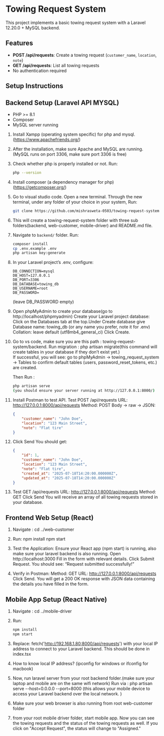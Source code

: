 # Towing Request System

This project implements a basic towing request system with a Laravel 12.20.0 +  MySQL backend.

## Features

- **POST /api/requests**: Create a towing request (`customer_name`, `location`, `note`)
- **GET /api/requests**: List all towing requests
- No authentication required

## Setup Instructions

## Backend Setup (Laravel API MYSQL)

- PHP >= 8.1
- Composer
- MySQL server running

1. Install Xampp (operating system specific) for php and mysql. (https://www.apachefriends.org/)
2. After the installation, make sure Apache and MySQL are running.(MySQL runs on port 3306, make sure port 3306 is free)
3. Check whether php is properly installed or not. Run:
    ```bash
    php --version
4. Install composer (a dependency manager for php) (https://getcomposer.org/)
5. Go to visual studio code. Open a new terminal. Through the new terminal, under any folder of your choice in your system, 
    Run:
    ```bash
    git clone https://github.com/mishrasweta-0503/towing-request-system.git
6. This will create a towing-request-system folder with three sub folders(backend, web-customer, mobile-driver) and README.md file.
7. Navigate to `backend/` folder. Run:

    ```bash
    composer install
    cp .env.example .env
    php artisan key:generate

8. In your Laravel project’s .env, configure:
    ```env
    DB_CONNECTION=mysql
    DB_HOST=127.0.0.1
    DB_PORT=3306
    DB_DATABASE=towing_db
    DB_USERNAME=root
    DB_PASSWORD=
    ```
    (leave DB_PASSWORD empty)


9. Open phpMyAdmin to create your database(go to http://localhost/phpmyadmin)
    Create your Laravel project database: Click on the Databases tab at the top.Under Create database give Database name: towing_db (or any name you prefer, note it for .env)
    Collation: leave default (utf8mb4_general_ci)
    Click Create. 

10. Go to vs code, make sure you are this path : towing-request-system/backend. 
    Run migration : php artisan migrate(this command will create tables in your database if they don’t exist yet.)  
    If successful, you will see: go to phpMyAdmin → towing_request_system → Tables to confirm default tables (users, password_reset_tokens, etc.) are created.

    Then Run :
    ```bash
    php artisan serve 
    (you should ensure your server running at http://127.0.0.1:8000/)


11. Install Postman to test API.
    Test POST /api/requests
    URL: http://127.0.0.1:8000/api/requests
    Method: POST
    Body → raw → JSON:
    ```json
    {
        "customer_name": "John Doe",
        "location": "123 Main Street",
        "note": "Flat tire"
    }
    ```

12. Click Send
    You should get:
    ```json
    {
        "id": 1,
        "customer_name": "John Doe",
        "location": "123 Main Street",
        "note": "Flat tire",
        "created_at": "2025-07-18T14:20:00.000000Z",
        "updated_at": "2025-07-18T14:20:00.000000Z"
    }
    ```
13. Test GET /api/requests
    URL: http://127.0.0.1:8000/api/requests
    Method: GET
    Click Send
    You will receive an array of all towing requests stored in your database.


## Frontend Web Setup (React)

1. Navigate : cd ../web-customer

2. Run:
    npm install
    npm start

3. Test the Application:
    Ensure your React app (npm start) is running, also make sure your laravel backend is also running.
    Open http://localhost:3000
    Fill in the form with relevant details.
    Click Submit Request.
    You should see: “Request submitted successfully!”

4. Verify in Postman:
    Method: GET
    URL: http://127.0.0.1:8000/api/requests
    Click Send. You will get a 200 OK response with JSON data containing the details you have filled in the form.

## Mobile App Setup (React Native)

1. Navigate : cd ../mobile-driver

2. Run:
    ```bash
    npm install
    npm start
    ```

3. Replace:
    fetch('http://192.168.1.80:8000/api/requests')
    with your local IP address to connect to your Laravel backend.
    This should be done in index.tsx

4. How to know local IP address? 
    (ipconfig for windows or ifconfig for macbook)

5. Now, run laravel server from your root backend folder.(make sure your laptop and mobile are on the same wifi network)
    Run via : php artisan serve --host=0.0.0.0 --port=8000 (this allows your mobile device to access your Laravel backend over the local network. )

6. Make sure your web browser is also running from root web-customer folder 

7. from your root mobile driver folder, start mobile app.
     Now you can see the towing requests and the status of the towing requests as well. If you click on "Accept Request", the status
     will change to "Assigned."
